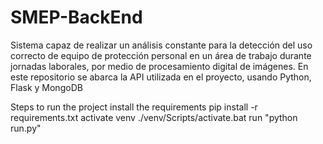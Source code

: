 # SMEP-BackEnd

Sistema capaz de realizar un análisis constante para la detección del uso correcto de equipo de protección personal en un área de trabajo durante jornadas laborales, por medio de procesamiento digital de imágenes. En este repositorio se abarca la API utilizada en el proyecto, usando Python, Flask y MongoDB

Steps to run the project
install the requirements pip install -r requirements.txt
activate venv ./venv/Scripts/activate.bat
run "python run.py"